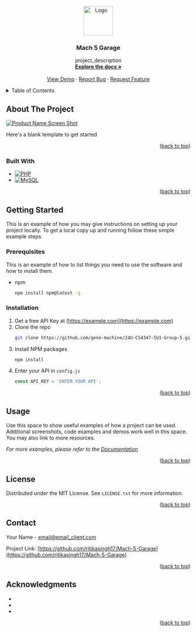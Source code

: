 <!-- Improved compatibility of back to top link: See: https://github.com/othneildrew/Best-README-Template/pull/73 -->
<a id="readme-top"></a>
<!--
*** Thanks for checking out the Best-README-Template. If you have a suggestion
*** that would make this better, please fork the repo and create a pull request
*** or simply open an issue with the tag "enhancement".
*** Don't forget to give the project a star!
*** Thanks again! Now go create something AMAZING! :D
-->

<!-- PROJECT LOGO -->
<br />
<div align="center">
  <a href="https://github.com/ritikasingh17/Mach-5-Garage">
    <img src="images/logo.png" alt="Logo" width="80" height="80">
  </a>

<h3 align="center">Mach 5 Garage</h3>

  <p align="center">
    project_description
    <br />
    <a href="https://github.com/ritikasingh17/Mach-5-Garage"><strong>Explore the docs »</strong></a>
    <br />
    <br />
    <a href="https://github.com/ritikasingh17/Mach-5-Garage">View Demo</a>
    ·
    <a href="https://github.com/ritikasingh17/Mach-5-Garage/issues/new?labels=bug&template=bug-report---.md">Report Bug</a>
    ·
    <a href="https://github.com/ritikasingh17/Mach-5-Garage/issues/new?labels=enhancement&template=feature-request---.md">Request Feature</a>
  </p>
</div>



<!-- TABLE OF CONTENTS -->
<details>
  <summary>Table of Contents</summary>
  <ol>
    <li>
      <a href="#about-the-project">About The Project</a>
      <ul>
        <li><a href="#built-with">Built With</a></li>
      </ul>
    </li>
    <li>
      <a href="#getting-started">Getting Started</a>
      <ul>
        <li><a href="#prerequisites">Prerequisites</a></li>
        <li><a href="#installation">Installation</a></li>
      </ul>
    </li>
    <li><a href="#license">License</a></li>
    <li><a href="#contact">Contact</a></li>
    <li><a href="#acknowledgments">Acknowledgments</a></li>
  </ol>
</details>



<!-- ABOUT THE PROJECT -->
## About The Project

[![Product Name Screen Shot][product-screenshot]](https://example.com)

Here's a blank template to get started

<p align="right">(<a href="#readme-top">back to top</a>)</p>



### Built With

* [![PHP][PHP.com]][PHP-url]
* [![MySQL][MySQL.com]][MySQL-url]

<p align="right">(<a href="#readme-top">back to top</a>)</p>



<!-- GETTING STARTED -->
## Getting Started

This is an example of how you may give instructions on setting up your project locally.
To get a local copy up and running follow these simple example steps.

### Prerequisites

This is an example of how to list things you need to use the software and how to install them.
* npm
  ```sh
  npm install npm@latest -g
  ```

### Installation

1. Get a free API Key at [https://example.com](https://example.com)
2. Clone the repo
   ```sh
   git clone https://github.com/gene-machine/24U-CS4347-5U1-Group-5.git
   ```
3. Install NPM packages
   ```sh
   npm install
   ```
4. Enter your API in `config.js`
   ```js
   const API_KEY = 'ENTER YOUR API';
   ```

<p align="right">(<a href="#readme-top">back to top</a>)</p>



<!-- USAGE EXAMPLES -->
## Usage

Use this space to show useful examples of how a project can be used. Additional screenshots, code examples and demos work well in this space. You may also link to more resources.

_For more examples, please refer to the [Documentation](https://example.com)_

<p align="right">(<a href="#readme-top">back to top</a>)</p>



<!-- LICENSE -->
## License

Distributed under the MIT License. See `LICENSE.txt` for more information.

<p align="right">(<a href="#readme-top">back to top</a>)</p>



<!-- CONTACT -->
## Contact

Your Name - email@email_client.com

Project Link: [https://github.com/ritikasingh17/Mach-5-Garage](https://github.com/ritikasingh17/Mach-5-Garage)

<p align="right">(<a href="#readme-top">back to top</a>)</p>



<!-- ACKNOWLEDGMENTS -->
## Acknowledgments

* []()
* []()
* []()

<p align="right">(<a href="#readme-top">back to top</a>)</p>



<!-- MARKDOWN LINKS & IMAGES -->
<!-- https://www.markdownguide.org/basic-syntax/#reference-style-links -->
[contributors-shield]: https://img.shields.io/github/contributors/gene-machine/24U-CS4347-5U1-Group-5.svg?style=for-the-badge
[contributors-url]: https://github.com/gene-machine/24U-CS4347-5U1-Group-5/graphs/contributors
[forks-shield]: https://img.shields.io/github/forks/gene-machine/24U-CS4347-5U1-Group-5.svg?style=for-the-badge
[forks-url]: https://github.com/gene-machine/24U-CS4347-5U1-Group-5/network/members
[stars-shield]: https://img.shields.io/github/stars/gene-machine/24U-CS4347-5U1-Group-5.svg?style=for-the-badge
[stars-url]: https://github.com/gene-machine/24U-CS4347-5U1-Group-5/stargazers
[issues-shield]: https://img.shields.io/github/issues/gene-machine/24U-CS4347-5U1-Group-5.svg?style=for-the-badge
[issues-url]: https://github.com/gene-machine/24U-CS4347-5U1-Group-5/issues
[license-shield]: https://img.shields.io/github/license/gene-machine/24U-CS4347-5U1-Group-5.svg?style=for-the-badge
[license-url]: https://github.com/gene-machine/24U-CS4347-5U1-Group-5/blob/master/LICENSE.txt
[linkedin-shield]: https://img.shields.io/badge/-LinkedIn-black.svg?style=for-the-badge&logo=linkedin&colorB=555
[linkedin-url]: https://linkedin.com/in/linkedin_username
[product-screenshot]: images/screenshot.png
[Next.js]: https://img.shields.io/badge/next.js-000000?style=for-the-badge&logo=nextdotjs&logoColor=white
[Next-url]: https://nextjs.org/
[React.js]: https://img.shields.io/badge/React-20232A?style=for-the-badge&logo=react&logoColor=61DAFB
[React-url]: https://reactjs.org/
[Vue.js]: https://img.shields.io/badge/Vue.js-35495E?style=for-the-badge&logo=vuedotjs&logoColor=4FC08D
[Vue-url]: https://vuejs.org/
[Angular.io]: https://img.shields.io/badge/Angular-DD0031?style=for-the-badge&logo=angular&logoColor=white
[Angular-url]: https://angular.io/
[Svelte.dev]: https://img.shields.io/badge/Svelte-4A4A55?style=for-the-badge&logo=svelte&logoColor=FF3E00
[Svelte-url]: https://svelte.dev/
[Laravel.com]: https://img.shields.io/badge/Laravel-FF2D20?style=for-the-badge&logo=laravel&logoColor=white
[Laravel-url]: https://laravel.com
[Bootstrap.com]: https://img.shields.io/badge/Bootstrap-563D7C?style=for-the-badge&logo=bootstrap&logoColor=white
[Bootstrap-url]: https://getbootstrap.com
[JQuery.com]: https://img.shields.io/badge/jQuery-0769AD?style=for-the-badge&logo=jquery&logoColor=white
[JQuery-url]: https://jquery.com
[MySQL.com]: https://img.shields.io/badge/mysql-4479A1.svg?style=for-the-badge&logo=mysql&logoColor=white
[MySQL-url]: https://www.mysql.com/
[PHP-url]: https://www.php.net/
[PHP.com]: https://img.shields.io/badge/php-%23777BB4.svg?style=for-the-badge&logo=php&logoColor=white


